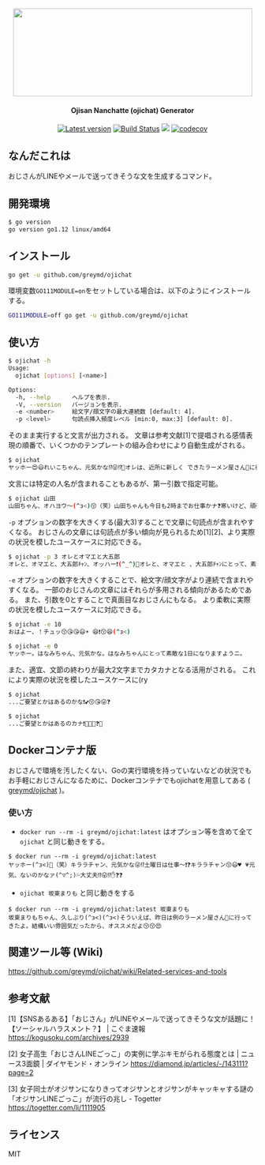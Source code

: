 <h1 align="center">
  <img src="https://raw.githubusercontent.com/wiki/greymd/ojichat/img/ojichat_logo.png" height="178" width="485" />
   <h4 align="center">Ojisan Nanchatte (ojichat) Generator</h2>
</h1>

<p align="center">
  <a href="https://github.com/greymd/ojichat/releases/latest"><img src="https://img.shields.io/github/release/greymd/ojichat.svg" alt="Latest version" /></a>
  <a href="https://travis-ci.org/greymd/ojichat"><img src="https://travis-ci.org/greymd/ojichat.svg?branch=master" alt="Build Status" /></a>
  <a href="LICENSE" alt="MIT License"><img src="http://img.shields.io/badge/license-MIT-blue.svg?style=flat" /></a>
  <a href="https://codecov.io/gh/greymd/ojichat"><img src="https://codecov.io/gh/greymd/ojichat/branch/master/graph/badge.svg" alt="codecov" /></a>
</p>

## なんだこれは

おじさんがLINEやメールで送ってきそうな文を生成するコマンド。

## 開発環境

```bash
$ go version
go version go1.12 linux/amd64
```

## インストール

```bash
go get -u github.com/greymd/ojichat
```

環境変数`GO111MODULE=on`をセットしている場合は、以下のようにインストールする。

```bash
GO111MODULE=off go get -u github.com/greymd/ojichat
```

## 使い方

```bash
$ ojichat -h
Usage:
  ojichat [options] [<name>]

Options:
  -h, --help      ヘルプを表示.
  -V, --version   バージョンを表示.
  -e <number>     絵文字/顔文字の最大連続数 [default: 4].
  -p <level>      句読点挿入頻度レベル [min:0, max:3] [default: 0].
```

そのまま実行すると文言が出力される。
文章は参考文献[1]で提唱される感情表現の順番で、いくつかのテンプレートの組み合わせにより自動生成がされる。

```bash
$ ojichat
ヤッホー😍😃れいこちゃん、元気かな⁉😜⁉️🤔オレは、近所に新しく できたラーメン屋さん🍜に行ってきたよ。味はまぁまぁだったかナ💕
```

文言には特定の人名が含まれることもあるが、第一引数で指定可能。

```bash
$ ojichat 山田
山田ちゃん、オハヨウ〜(^з<)😚（笑）山田ちゃんも今日も2時までお仕事かナ❓寒いけど、頑張ってね(＃￣З￣)🙂💤
```

`-p` オプションの数字を大きくする(最大3)することで文章に句読点が含まれやすくなる。
おじさんの文章には句読点が多い傾向が見られるため[1][2]、より実際の状況を模したユースケースに対応できる。


```bash
$ ojichat -p 3 オレとオマエと大五郎
オレと、オマエと、大五郎ﾁｬﾝ、オッハー❗(^_^)🎵オレと、オマエと 、大五郎ﾁｬﾝにとって、素敵な、1日に、なります、ようニ😘
```

`-e` オプションの数字を大きくすることで、絵文字/顔文字がより連続で含まれやすくなる。
一部のおじさんの文章にはそれらが多用される傾向があるためである。
また、引数を0とすることで真面目なおじさんにもなる。
より柔軟に実際の状況を模したユースケースに対応できる。

```bash
$ ojichat -e 10
おはよー、！チュッ😚😘😘😃☀ 😆❗😚😆(^з<)

$ ojichat -e 0
ヤッホー。はなみちゃん、元気かな。はなみちゃんにとって素敵な1日になりますようニ。
```

また、適宜、文節の終わりが最大2文字までカタカナとなる活用がされる。
これにより実際の状況を模したユースケースに(ry

```bash
$ ojichat
...ご要望とかはあるのかな❗💕😚😘😜❓

$ ojichat
...ご要望とかはあるのカナ❗🎵😆💕❓😜
```

## Dockerコンテナ版
おじさんで環境を汚したくない、Goの実行環境を持っていないなどの状況でもお手軽におじさんになるために、Dockerコンテナでもojichatを用意してある ( [greymd/ojichat](https://hub.docker.com/r/greymd/ojichat) )。

### 使い方

- `docker run --rm -i greymd/ojichat:latest` はオプション等を含めて全て `ojichat` と同じ動きをする。

```
$ docker run --rm -i greymd/ojichat:latest
ヤッホー(^з<)🎵（笑）キララチャン、元気かな😜⁉️土曜日は仕事〜❗❓キララチャン😚😃♥ 💗元気、ないのかなァ(^▽^;)💦大丈夫⁉😜⁉️✋❓❓
```

- `ojichat 坂東まりも` と同じ動きをする
```
$ docker run --rm -i greymd/ojichat:latest 坂東まりも
坂東まりもちゃん、久しぶり(^з<)(^з<)そういえば、昨日は例のラーメン屋さん🍜に行ってきたよ。結構いい雰囲気だったから、オススメだよ😚😚😍
```

## 関連ツール等 (Wiki)
https://github.com/greymd/ojichat/wiki/Related-services-and-tools

## 参考文献

[1]【SNSあるある】「おじさん」がLINEやメールで送ってきそうな文が話題に！【ソーシャルハラスメント？】 | こぐま速報
https://kogusoku.com/archives/2939

[2] 女子高生「おじさんLINEごっこ」の実例に学ぶキモがられる態度とは | ニュース3面鏡 | ダイヤモンド・オンライン
https://diamond.jp/articles/-/143111?page=2

[3] 女子同士がオジサンになりきってオジサンとオジサンがキャッキャする謎の「オジサンLINEごっこ」が流行の兆し - Togetter
https://togetter.com/li/1111905

## ライセンス

MIT
